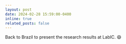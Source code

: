 ```yaml
---
layout: post
date: 2024-02-28 15:59:00-0400
inline: true
related_posts: false
---
```


Back to Brazil to present the research results at LabIC. 😄
